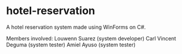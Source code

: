 # hotel-reservation
A hotel reservation system made using WinForms on C#.

Members involved:
Louwenn Suarez (system developer)
Carl Vincent Deguma (system tester)
Amiel Ayuso (system tester)
